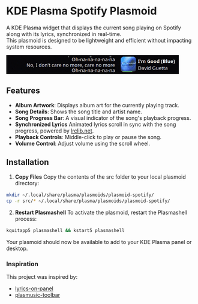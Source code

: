 # KDE Plasma Spotify Plasmoid

A KDE Plasma widget that displays the current song playing on Spotify along with its lyrics, synchronized in real-time.<br>
This plasmoid is designed to be lightweight and efficient without impacting system resources.

![Spotify Plasmoid Preview](.github/assets/preview.gif)

## Features

- **Album Artwork**: Displays album art for the currently playing track.
- **Song Details**: Shows the song title and artist name.
- **Song Progress Bar**: A visual indicator of the song's playback progress.
- **Synchronized Lyrics** Animated lyrics scroll in sync with the song progress, powered
  by [lrclib.net](https://lrclib.net).
- **Playback Controls**: Middle-click to play or pause the song.
- **Volume Control**: Adjust volume using the scroll wheel.

## Installation

1. **Copy Files**
   Copy the contents of the src folder to your local plasmoid directory:

```bash
mkdir ~/.local/share/plasma/plasmoids/plasmoid-spotify/
cp -r src/* ~/.local/share/plasma/plasmoids/plasmoid-spotify/
```

2. **Restart Plasmashell**
   To activate the plasmoid, restart the Plasmashell process:

```bash
kquitapp5 plasmashell && kstart5 plasmashell
```

Your plasmoid should now be available to add to your KDE Plasma panel or desktop.

### Inspiration

This project was inspired by:

- [lyrics-on-panel](https://github.com/KangweiZhu/lyrics-on-panel)
- [plasmusic-toolbar](https://github.com/ccatterina/plasmusic-toolbar)